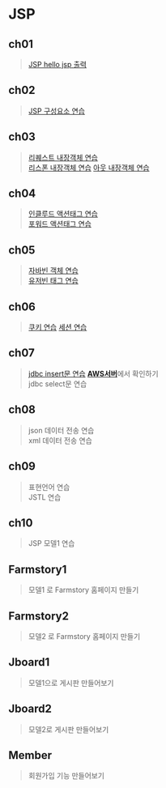 # JSP

## ch01
> [JSP hello jsp 출력](https://github.com/ghkd7214/JSP/blob/master/ch01/src/main/webapp/hello.jsp)
 
## ch02
> [JSP 구성요소 연습](https://github.com/ghkd7214/JSP/tree/master/ch02/src/main/webapp)


## ch03
> [리퀘스트 내장객체 연습](https://github.com/ghkd7214/JSP/blob/master/ch03/src/main/webapp/3_1_Request.jsp)   
> [리스폰 내장객체 연습](https://github.com/ghkd7214/JSP/blob/master/ch03/src/main/webapp/3_2_Response.jsp)
> [아웃 내장객체 연습](https://github.com/ghkd7214/JSP/blob/master/ch03/src/main/webapp/3_3_Out.jsp)

## ch04
> [인클루드 액션태그 연습](https://github.com/ghkd7214/JSP/blob/master/ch04/src/main/webapp/4_1_IncludeTag.jsp)   
> [포워드 액션태그 연습](https://github.com/ghkd7214/JSP/blob/master/ch04/src/main/webapp/4_2_ForwardTag.jsp)

## ch05
> [자바빈 객체 연습](https://github.com/ghkd7214/JSP/blob/master/ch05/src/main/webapp/5_1_JavaBean.jsp)   
> [유저빈 태그 연습](https://github.com/ghkd7214/JSP/blob/master/ch05/src/main/webapp/5_2_UseBean.jsp)

## ch06
> [쿠키 연습](https://github.com/ghkd7214/JSP/blob/master/ch06/src/main/webapp/6_1_Cookie.jsp)
> [세션 연습](https://github.com/ghkd7214/JSP/blob/master/ch06/src/main/webapp/6_3_Session.jsp)

## ch07

> [jdbc insert문 연습](https://github.com/ghkd7214/JSP/blob/master/ch07/src/main/webapp/7_1_JDBC_Insert.jsp)    [**AWS서버**](54.1321321)에서 확인하기   
> jdbc select문 연습   

## ch08 

> json 데이터 전송 연습   
> xml 데이터 전송 연습   

## ch09
> 표현언어 연습   
> JSTL 연습   

## ch10
> JSP 모델1 연습

## Farmstory1 
> 모델1 로 Farmstory 홈페이지 만들기

## Farmstory2
> 모델2 로 Farmstory 홈페이지 만들기

## Jboard1
> 모델1으로 게시판 만들어보기

## Jboard2
> 모델2로 게시판 만들어보기

## Member
> 회원가입 기능 만들어보기
